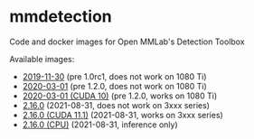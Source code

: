 # mmdetection
Code and docker images for Open MMLab's Detection Toolbox

Available images:

* [2019-11-30](2019-11-30) (pre 1.0rc1, does not work on 1080 Ti)
* [2020-03-01](2020-03-01) (pre 1.2.0, does not work on 1080 Ti)
* [2020-03-01 (CUDA 10)](2020-03-01_cuda10) (pre 1.2.0, works on 1080 Ti)
* [2.16.0](2.16.0) (2021-08-31, does not work on 3xxx series)
* [2.16.0 (CUDA 11.1)](2.16.0_cuda11.1) (2021-08-31, works on 3xxx series)
* [2.16.0 (CPU)](2.16.0_cpu) (2021-08-31, inference only)
